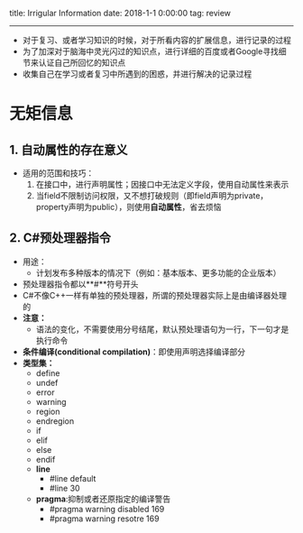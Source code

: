 title: Irrigular Information
date: 2018-1-1 0:00:00
tag: review

---

* 对于复习、或者学习知识的时候，对于所看内容的扩展信息，进行记录的过程
* 为了加深对于脑海中灵光闪过的知识点，进行详细的百度或者Google寻找细节来认证自己所回忆的知识点
* 收集自己在学习或者复习中所遇到的困惑，并进行解决的记录过程

<!--more-->

# 无矩信息 #

## 1. 自动属性的存在意义 ##

* 适用的范围和技巧：
	1. 在接口中，进行声明属性；因接口中无法定义字段，使用自动属性来表示
	2. 当field不限制访问权限，又不想打破规则（即field声明为private，property声明为public），则使用**自动属性**，省去烦恼

## 2. C#预处理器指令 ##

* 用途：
	* 计划发布多种版本的情况下（例如：基本版本、更多功能的企业版本）
* 预处理器指令都以**#**符号开头
* C#不像C++一样有单独的预处理器，所谓的预处理器实际上是由编译器处理的
* **注意：**
	* 语法的变化，不需要使用分号结尾，默认预处理语句为一行，下一句才是执行命令
* **条件编译(conditional compilation)**：即使用声明选择编译部分
* **类型集：**
	* define
	* undef
	* error
	* warning
	* region
	* endregion
	* if
	* elif
	* else
	* endif
	* **line**
		* #line default
		* #line 30
	* **pragma**:抑制或者还原指定的编译警告
		* #pragma warning disabled 169
		* #pragma warning resotre 169